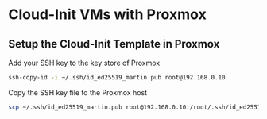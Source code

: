 # Cloud-Init VMs with Proxmox

## Setup the Cloud-Init Template in Proxmox
Add your SSH key to the key store of Proxmox
```sh
ssh-copy-id -i ~/.ssh/id_ed25519_martin.pub root@192.168.0.10
```
Copy the SSH key file to the Proxmox host
```sh
scp ~/.ssh/id_ed25519_martin.pub root@192.168.0.10:/root/.ssh/id_ed25519_martin.pub
```

